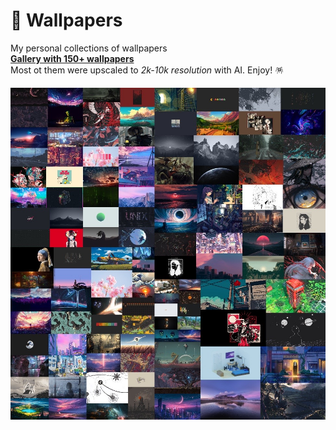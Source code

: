 # 🌉 Wallpapers

My personal collections of wallpapers\
__[Gallery with 150+ wallpapers](https://metafates.one/Wallery)__\
Most ot them were upscaled to _2k-10k resolution_ with AI. Enjoy! 🪅

![Collage](./collage.jpg)
